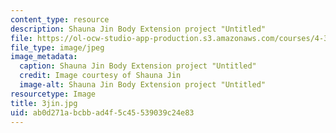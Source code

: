 ```yaml
---
content_type: resource
description: Shauna Jin Body Extension project "Untitled"
file: https://ol-ocw-studio-app-production.s3.amazonaws.com/courses/4-301-introduction-to-the-visual-arts-spring-2007/ab0d271abcbbad4f5c45539039c24e83_3jin.jpg
file_type: image/jpeg
image_metadata:
  caption: Shauna Jin Body Extension project "Untitled"
  credit: Image courtesy of Shauna Jin
  image-alt: Shauna Jin Body Extension project "Untitled"
resourcetype: Image
title: 3jin.jpg
uid: ab0d271a-bcbb-ad4f-5c45-539039c24e83
---
```

